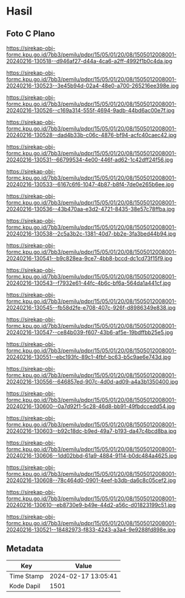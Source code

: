 # Hasil

## Foto C Plano

https://sirekap-obj-formc.kpu.go.id/7bb3/pemilu/pdpr/15/05/01/20/08/1505012008001-20240216-130518--d946af27-d44a-4ca6-a2ff-4992f1b0c4da.jpg

https://sirekap-obj-formc.kpu.go.id/7bb3/pemilu/pdpr/15/05/01/20/08/1505012008001-20240216-130523--3e45b94d-02a4-48e0-a700-265216ee398e.jpg

https://sirekap-obj-formc.kpu.go.id/7bb3/pemilu/pdpr/15/05/01/20/08/1505012008001-20240216-130526--c169a314-555f-4694-9adb-44bd6ac00e7f.jpg

https://sirekap-obj-formc.kpu.go.id/7bb3/pemilu/pdpr/15/05/01/20/08/1505012008001-20240216-130528--dad4b33b-c06c-4876-bf94-acfc40caec42.jpg

https://sirekap-obj-formc.kpu.go.id/7bb3/pemilu/pdpr/15/05/01/20/08/1505012008001-20240216-130531--66799534-4e00-446f-ad62-1c42dff24f56.jpg

https://sirekap-obj-formc.kpu.go.id/7bb3/pemilu/pdpr/15/05/01/20/08/1505012008001-20240216-130533--6167c6f6-1047-4b87-b8f4-7de0e265b6ee.jpg

https://sirekap-obj-formc.kpu.go.id/7bb3/pemilu/pdpr/15/05/01/20/08/1505012008001-20240216-130536--43b470aa-e3d2-4721-8435-38e57c78ffba.jpg

https://sirekap-obj-formc.kpu.go.id/7bb3/pemilu/pdpr/15/05/01/20/08/1505012008001-20240216-130538--2c5a3b2c-1381-40d7-bb2e-3fa3bed44b94.jpg

https://sirekap-obj-formc.kpu.go.id/7bb3/pemilu/pdpr/15/05/01/20/08/1505012008001-20240216-130541--b9c828ea-9ce7-4bb8-bccd-dc1cd73f15f9.jpg

https://sirekap-obj-formc.kpu.go.id/7bb3/pemilu/pdpr/15/05/01/20/08/1505012008001-20240216-130543--f7932e61-44fc-4b6c-bf6a-564da1a441cf.jpg

https://sirekap-obj-formc.kpu.go.id/7bb3/pemilu/pdpr/15/05/01/20/08/1505012008001-20240216-130545--fb58d2fe-e708-407c-926f-d8986349e838.jpg

https://sirekap-obj-formc.kpu.go.id/7bb3/pemilu/pdpr/15/05/01/20/08/1505012008001-20240216-130547--ce84b039-f607-43b6-af5e-19bdffbb25e5.jpg

https://sirekap-obj-formc.kpu.go.id/7bb3/pemilu/pdpr/15/05/01/20/08/1505012008001-20240216-130551--ebc193fc-89c1-4fbf-bc63-b5c9ae6e743d.jpg

https://sirekap-obj-formc.kpu.go.id/7bb3/pemilu/pdpr/15/05/01/20/08/1505012008001-20240216-130556--646857ed-907c-4d0d-ad09-a4a3b1350400.jpg

https://sirekap-obj-formc.kpu.go.id/7bb3/pemilu/pdpr/15/05/01/20/08/1505012008001-20240216-130600--0a7d92f1-5c28-46d8-bb91-49fbdccedd54.jpg

https://sirekap-obj-formc.kpu.go.id/7bb3/pemilu/pdpr/15/05/01/20/08/1505012008001-20240216-130603--b92c18dc-b9ed-49a7-b193-da47c4bcd8ba.jpg

https://sirekap-obj-formc.kpu.go.id/7bb3/pemilu/pdpr/15/05/01/20/08/1505012008001-20240216-130606--1dd02bbd-61a9-4884-9114-b0dc484a4625.jpg

https://sirekap-obj-formc.kpu.go.id/7bb3/pemilu/pdpr/15/05/01/20/08/1505012008001-20240216-130608--78c464d0-0901-4eef-b3db-da6c8c05cef2.jpg

https://sirekap-obj-formc.kpu.go.id/7bb3/pemilu/pdpr/15/05/01/20/08/1505012008001-20240216-130610--eb8730e9-b49e-44d2-a56c-d01823199c51.jpg

https://sirekap-obj-formc.kpu.go.id/7bb3/pemilu/pdpr/15/05/01/20/08/1505012008001-20240216-130521--18482973-f833-4243-a3a4-9e9288fd898e.jpg


## Metadata

| Key        | Value               |
| ---------- | ------------------- |
| Time Stamp | 2024-02-17 13:05:41 |
| Kode Dapil | 1501                |



